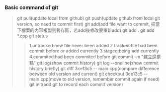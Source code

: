 ### Basic command of git
> git pull(update local from github)
> git push(update github from local git version, so need to commit first)
> git add(add file want to commit, 把當下檔案的內容複製到暫存區，若add後修改要重新add)
> git add .
> git add *.cpp
> git status
>> 1.untracked:new file never been added 
>> 2.tracked:file had been commit before or added currently
>> 3.staged:being add currently
>> 4.commited:had been commited before
> git commit -m "建立還原點"
> git log(show commit history)
> git log --oneline(show commit history briefly)
> git diff 3ce13c5 -- main.cpp(compare difference between old version and current)
> git checkout 3ce13c5 -- main.cpp(move to old version, remember commit again if need)
>git init(add git to record each commit version)